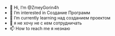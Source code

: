 - 👋 Hi, I’m @ZmeyGorin4h
- 👀 I’m interested in  Создание Программ
- 🌱 I’m currently learning  над созданием проектом
- 💞 я не хочу не с кем сотрудничать
- 📫 How to reach me  я незнаю


<!---
ZmeyGorin4h/ZmeyGorin4h is a ✨ special ✨ repository because its `README.md` (this file) appears on your GitHub profile.
You can click the Preview link to take a look at your changes.
--->
